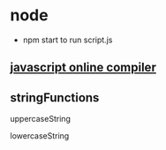 # node
- npm start to run script.js

## [javascript online compiler](https://www.programiz.com/javascript/online-compiler/)

## stringFunctions

uppercaseString

lowercaseString